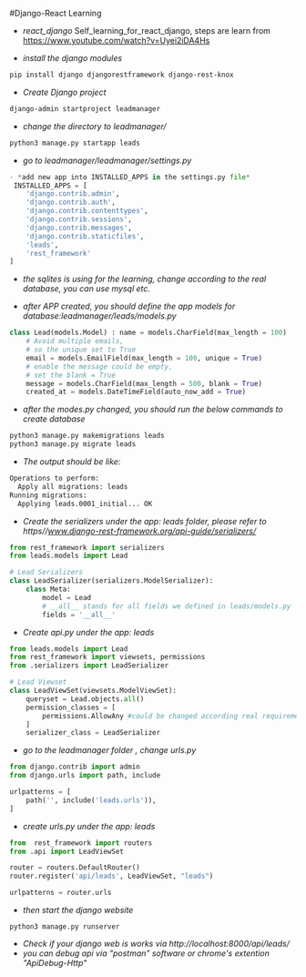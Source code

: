 #Django-React Learning
- *react_django*
Self_learning_for_react_django, steps are learn from https://www.youtube.com/watch?v=Uyei2iDA4Hs

- *install the django modules*
```Bash
pip install django djangorestframework django-rest-knox
```

- *Create Django project*
```Bash
django-admin startproject leadmanager
```

- *change the directory to leadmanager/*
```Bash
python3 manage.py startapp leads
```
- *go to leadmanager/leadmanager/settings.py*
```python
- *add new app into INSTALLED_APPS in the settings.py file*
 INSTALLED_APPS = [
    'django.contrib.admin',
    'django.contrib.auth',
    'django.contrib.contenttypes',
    'django.contrib.sessions',
    'django.contrib.messages',
    'django.contrib.staticfiles',
    'leads',
    'rest_framework'
]
```
- *the sqlites is using for the learning, change according to the real database, you can use mysql etc.*

- *after APP created, you should define the app models for database:leadmanager/leads/models.py*
```python
class Lead(models.Model) : name = models.CharField(max_length = 100)
    # Avoid multiple emails,
    # so the unique set to True
    email = models.EmailField(max_length = 100, unique = True)
    # enable the message could be empty,
    # set the blank = True
    message = models.CharField(max_length = 500, blank = True)
    created_at = models.DateTimeField(auto_now_add = True)
```
- *after the modes.py changed, you should run the below commands to create database*
```Bash
python3 manage.py makemigrations leads
python3 manage.py migrate leads
```

- *The output should be like:*
```Bash
Operations to perform:
  Apply all migrations: leads
Running migrations:
  Applying leads.0001_initial... OK
```

- *Create the serializers under the app: leads folder, please refer to https//www.django-rest-framework.org/api-guide/serializers/*
```python
from rest_framework import serializers
from leads.models import Lead

# Lead Serializers
class LeadSerializer(serializers.ModelSerializer):
    class Meta:
        model = Lead
        # __all__ stands for all fields we defined in leads/models.py
        fields = '__all__'
```

- *Create api.py under the app: leads*
```python
from leads.models import Lead
from rest_framework import viewsets, permissions
from .serializers import LeadSerializer

# Lead Viewset
class LeadViewSet(viewsets.ModelViewSet):
    queryset = Lead.objects.all()
    permission_classes = [
        permissions.AllowAny #could be changed according real requirements
    ]
    serializer_class = LeadSerializer
```

- *go to the leadmanager folder , change urls.py*
```python
from django.contrib import admin
from django.urls import path, include

urlpatterns = [
    path('', include('leads.urls')),
]
```

- *create urls.py under the app: leads*
```python
from  rest_framework import routers
from .api import LeadViewSet

router = routers.DefaultRouter()
router.register('api/leads', LeadViewSet, "leads")

urlpatterns = router.urls
```

- *then start the django website*
```
python3 manage.py runserver
```

- *Check if your django web is works via http://localhost:8000/api/leads/*
- *you can debug api via "postman" software or chrome's extention "ApiDebug-Http"*
